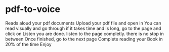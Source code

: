 # pdf-to-voice
Reads aloud your pdf documents
Upload your pdf file and open in
You can read visually and go through
if it takes time and is long, go to the page and click on Listen
you are done. listen to the  page completly.
there is no stop in between
Once finished, go to the  next page
Complete reading your Book in 20% of the time
Enjoy
